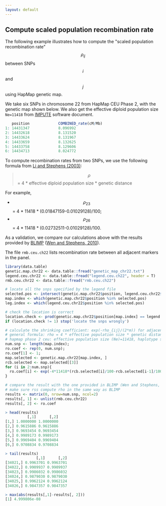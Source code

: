 ```yaml
---
layout: default
---
```


[Li and Stephens (2003)]: https://www.ncbi.nlm.nih.gov/pubmed/14704198

## Compute scaled population recombination rate

The following example illustrates how to compute the
"scaled population recombination rate" $$\rho_{ij}$$
between SNPs $$i$$ and $$j$$ using HapMap genetic map.

We take six SNPs in chromosome 22 from HapMap CEU Phase 2,
with the genetic map shown below.
We also get the effective diploid population size `Ne=11418`
from [IMPUTE](https://mathgen.stats.ox.ac.uk/impute/impute_v1.html) software document.

```r
   position             COMBINED_rate(cM/Mb)                                Genetic_Map(cM)
1: 14431347             8.096992                                            0.00000000
2: 14432618             8.131520                                            0.01029128
3: 14433624             8.131967                                            0.01847159
4: 14433659             8.132625                                            0.01875620
5: 14433758             8.129606                                            0.01956133
6: 14434713             8.024772                                            0.02732511
```

To compute recombination rates from two SNPs,
we use the following formula from [Li and Stephens (2003)][]:

> $$\rho$$ = 4 * effective diploid population size * genetic distance

For example,

- $$\rho_23$$ = 4 * 11418 * (0.01847159-0.01029128)/100;
- $$\rho_26$$ = 4 * 11418 * (0.02732511-0.01029128)/100.

As a validation, we compare our calculations above with the results provided by
[BLIMP](http://stephenslab.uchicago.edu/software_pages/blimp/index.html)
([Wen and Stephens, 2010](https://www.ncbi.nlm.nih.gov/pubmed/21479081)).

The file `rmb.ceu.ch22` lists recombination rate between all adjacent markers in the panel. 

```r
library(data.table)
genetic.map.chr22 <- data.table::fread("genetic_map_chr22.txt")
legend.ceu.chr22 <- data.table::fread("legend.ceu.ch22", header = T)
rmb.ceu.chr22 <- data.table::fread("rmb.ceu.ch22")

# locate all the snps specified by the legend file
selected.pos <- intersect(genetic.map.chr22$position, legend.ceu.chr22$position)
map.index <- which(genetic.map.chr22$position %in% selected.pos)
leg.index <- which(legend.ceu.chr22$position %in% selected.pos)

# check the location is correct
location.check <- prod(genetic.map.chr22$position[map.index] == legend.ceu.chr22$position[leg.index])
if (location.check != 1) stop('locate the snps wrongly')

# calculate the shrinking coefficient: exp(-rho_{ij}/(2*m)) for adjacent (i,j)
# general formula: rho = 4 * effective population size * genetic distance
# hapmap phase 2 ceu: effective population size (Ne)=11418, haplotype size (m)=120
num.snp <- length(map.index);
ro.coef <- rep(0, num.snp);
ro.coef[1] <- 1;
map.selected <- genetic.map.chr22[map.index, ]
rcb.selected <- map.selected[[3]]
for (i in 2:num.snp){
  ro.coef[i] <- exp(-4*11418*(rcb.selected[i]/100-rcb.selected[i-1]/100)/120)
}

# compare the result with the one provided in BLIMP (Wen and Stephens, 2010)
# make sure rss compute rho in the same way as BLIMP
results <- matrix(0, nrow=num.snp, ncol=2)
results[, 1] <- unlist(rmb.ceu.chr22)
results[, 2] <- ro.coef
```

```r
> head(results)
          [,1]      [,2]
[1,] 1.0000000 1.0000000
[2,] 0.9615886 0.9615886
[3,] 0.9693454 0.9693454
[4,] 0.9989173 0.9989173
[5,] 0.9969404 0.9969404
[6,] 0.9708834 0.9708834

> tail(results)
              [,1]      [,2]
[34021,] 0.9963701 0.9963701
[34022,] 0.9909937 0.9909937
[34023,] 0.9986032 0.9986032
[34024,] 0.9879030 0.9879030
[34025,] 0.9962124 0.9962124
[34026,] 0.9847357 0.9847357

> max(abs(results[,1]-results[, 2]))
[1] 4.999806e-08
```
